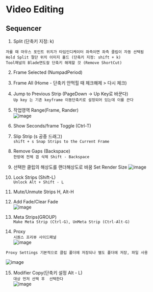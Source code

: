 Video Editing
===============

Sequencer 
----------------------

1. Split (단축키 지정: k)  

```
자를 때 마우스 포인트 위치가 타임인디케이터 좌측이면 좌측 클립이 자동 선택됨
Hold Split 절단 위치 이미지 홀드 (단축키 지정: shift + k)
Tool패널의 Blade면도칼 단축키 해제할 것 (Remove ShortCut)
```

2. Frame Selected (NumpadPeriod)  

3. Frame All (Home - 단축키 안먹힐 때 체크해제 > 다시 체크)  

4. Jump to Previous Strip (PageDown -> Up Key로 바꾼다)  
`Up key 는 기존 keyframe 이동단축키로 설정되어 있는데 이를 끈다`  

5. 작업영역 Range(Frame, Rander)  
![image](https://user-images.githubusercontent.com/30430227/137090165-cd93dd8a-d48f-4dd6-adb0-1d879dce67af.png)  

6. Show Seconds/frame Toggle (Ctrl-T)  

7. Slip Strip (s 공중 드래그)  
`shift + s Snap Strips to the Current Frame`  

8. Remove Gaps (Backspace)  
`한방에 전체 갭 삭제 Shift - Backspace`  

9. 선택한 클립의 해상도를 랜더해상도로 바꿈 Set Render Size 
![image](https://user-images.githubusercontent.com/30430227/137072813-3d788639-7703-4b4c-9959-c3a6d8bee442.png)  

10. Lock Strips (Shift-L)  
`Unlock Alt + Shift - L`  

11. Mute/Unmute Strips H, Alt-H  

12. Add Fade/Clear Fade  
![image](https://user-images.githubusercontent.com/30430227/137073202-9cf68a07-203d-4cff-a1a4-2f4607bfcb2b.png)  

13. Meta Strips(GROUP)  
`Make Meta Strip (Ctrl-G), UnMeta Strip (Ctrl-Alt-G)`  

14. Proxy  
`시퀀스 프리뷰 사이드패널`  
![image](https://user-images.githubusercontent.com/30430227/137074894-9ade0600-7284-4e14-b0e8-1b50cf145ce6.png)  

`Proxy Settings 기본적으로 클립 폴더에 저장되나 별도 폴더에 저장, 파일 사용`  

![image](https://user-images.githubusercontent.com/30430227/137075264-632ca7e7-278e-4fec-ad77-414c1e3fcc5f.png)  


15. Modifier Copy(단축키 설정 Alt - L)  
`대상 먼저 선택 후  선택한다`  
![image](https://user-images.githubusercontent.com/30430227/137083928-c2367dd1-721e-4a9a-a990-0a68d62f2ef9.png)  


